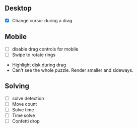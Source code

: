 ## Desktop
- [x] Change cursor during a drag

## Mobile
- [ ] disable drag controls for mobile
- [ ] Swipe to rotate rings
- Highlight disk during drag
- Can't see the whole puzzle. Render smaller and sideways.


## Solving
- [ ] solve detection
- [ ] Move count
- [ ] Solve time
- [ ] Time solve 
- [ ] Confetti drop
